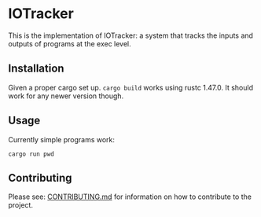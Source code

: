 # IOTracker

This is the implementation of IOTracker: a system that tracks the inputs and outputs of programs at the exec level.

## Installation
Given a proper cargo set up. `cargo build` works using rustc 1.47.0. It should work for any newer version though.

## Usage
Currently simple programs work:

```
cargo run pwd
```

## Contributing
Please see: [CONTRIBUTING.md](./CONTRIBUTING.md) for information on how to contribute to the project.
